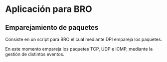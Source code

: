 # Aplicación para BRO
## Emparejamiento de paquetes

Consiste en un script para BRO el cual mediante DPI empareja los paquetes.

En este momento empareja los paquetes TCP, UDP e ICMP, mediante la gestión de distintos eventos.
